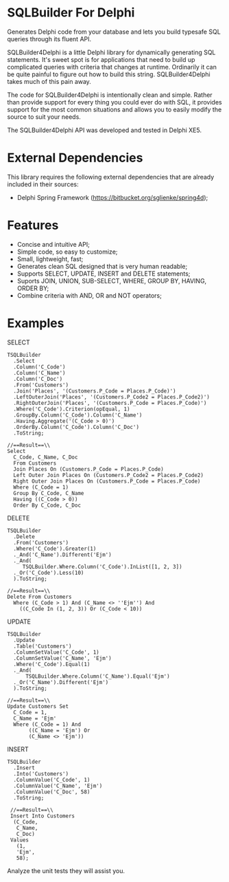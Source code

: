 SQLBuilder For Delphi
=================

Generates Delphi code from your database and lets you build typesafe SQL queries through its fluent API.

SQLBuilder4Delphi is a little Delphi library for dynamically generating SQL statements. It's sweet spot is for applications that need to build up complicated queries with criteria that changes at runtime. Ordinarily it can be quite painful to figure out how to build this string. SQLBuilder4Delphi takes much of this pain away.

The code for SQLBuilder4Delphi is intentionally clean and simple. Rather than provide support for every thing you could ever do with SQL, it provides support for the most common situations and allows you to easily modify the source to suit your needs.

The SQLBuilder4Delphi API was developed and tested in Delphi XE5.


External Dependencies
=================
This library requires the following external dependencies that are already included in their sources:


- Delphi Spring Framework (https://bitbucket.org/sglienke/spring4d);

Features
========

- Concise and intuitive API;
- Simple code, so easy to customize;
- Small, lightweight, fast;
- Generates clean SQL designed that is very human readable;
- Supports SELECT, UPDATE, INSERT and DELETE statements;   
- Suports JOIN, UNION, SUB-SELECT, WHERE, GROUP BY, HAVING, ORDER BY;
- Combine criteria with AND, OR and NOT operators;

Examples
=========

SELECT

    TSQLBuilder
      .Select
      .Column('C_Code')
      .Column('C_Name')
      .Column('C_Doc')
      .From('Customers')
      .Join('Places', '(Customers.P_Code = Places.P_Code)')
      .LeftOuterJoin('Places', '(Customers.P_Code2 = Places.P_Code2)')
      .RightOuterJoin('Places', '(Customers.P_Code = Places.P_Code)')
	  .Where('C_Code').Criterion(opEqual, 1)
      .GroupBy.Column('C_Code').Column('C_Name')
      .Having.Aggregate('(C_Code > 0)')
      .OrderBy.Column('C_Code').Column('C_Doc')
      .ToString;
	
	//==Result==\\
    Select
      C_Code, C_Name, C_Doc
      From Customers
      Join Places On (Customers.P_Code = Places.P_Code)
      Left Outer Join Places On (Customers.P_Code2 = Places.P_Code2)
      Right Outer Join Places On (Customers.P_Code = Places.P_Code)
	  Where (C_Code = 1)
      Group By C_Code, C_Name
      Having ((C_Code > 0))
      Order By C_Code, C_Doc

DELETE

    TSQLBuilder
      .Delete
      .From('Customers')
      .Where('C_Code').Greater(1)
      ._And('C_Name').Different('Ejm')
      ._And(
         TSQLBuilder.Where.Column('C_Code').InList([1, 2, 3])
      ._Or('C_Code').Less(10)
      ).ToString;

    //==Result==\\
    Delete From Customers
      Where (C_Code > 1) And (C_Name <> ''Ejm'') And 
    	((C_Code In (1, 2, 3)) Or (C_Code < 10))

UPDATE

    TSQLBuilder
      .Update
      .Table('Customers')
      .ColumnSetValue('C_Code', 1)
      .ColumnSetValue('C_Name', 'Ejm')
      .Where('C_Code').Equal(1)
      ._And(
          TSQLBuilder.Where.Column('C_Name').Equal('Ejm')
      ._Or('C_Name').Different('Ejm')
      ).ToString;
      
    //==Result==\\
    Update Customers Set
      C_Code = 1,
      C_Name = 'Ejm'
      Where (C_Code = 1) And 
    	   ((C_Name = 'Ejm') Or 
    	   (C_Name <> 'Ejm'))

INSERT

    TSQLBuilder
      .Insert
      .Into('Customers')
      .ColumnValue('C_Code', 1)
      .ColumnValue('C_Name', 'Ejm')
      .ColumnValue('C_Doc', 58)
      .ToString;
      
     //==Result==\\
     Insert Into Customers
      (C_Code,
       C_Name,
       C_Doc)
     Values
       (1,
       'Ejm',
       58);

Analyze the unit tests they will assist you.
